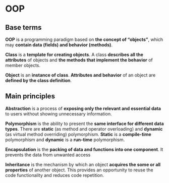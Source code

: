 # OOP

## Base terms

**OOP** is a programming paradigm based on **the concept of “objects”**, which may **contain data (fields) and behavior (methods)**.

**Class** is a **template for creating objects**. A class **describes all the attributes** of objects and **the methods that implement the behavior** of member objects.

**Object** is an **instance of class**. **Attributes and behavior** of an object are **defined by the class definition**.

## Main principles

**Abstraction** is a process of **exposing only the relevant and essential data** to users without showing unnecessary information.

**Polymorphism** is the ability to present the **same interface for different data types**. There are **static** (as method and operator overloading) and **dynamic** (as virtual method overriding) polymorphism. **Static** is a **compile-time** polymorphism and **dynamic** is a **run-time** polymorphism.

**Encapsulation** is the **packing of data and functions into one component**. It prevents the data from unwanted access 

**Inheritance** is the mechanism by which an object **acquires the some or all properties** of another object. This provides an opportunity to reuse the code functionality and reduces code repetition.